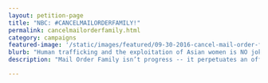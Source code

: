 ```yaml
---
layout: petition-page
title: "NBC: #CANCELMAILORDERFAMILY!"
permalink: cancelmailorderfamily.html
category: campaigns
featured-image: '/static/images/featured/09-30-2016-cancel-mail-order-family.jpg'
blurb: "Human trafficking and the exploitation of Asian women is NO joke."
description: "Mail Order Family isn’t progress -- it perpetuates an offensive stereotype of Asian women with NO Asian American writers attached to the project."

---
```

<link href='https://actionnetwork.org/css/style-embed-whitelabel.css' rel='stylesheet' type='text/css' /><script>window.yepnope || document.write('<script src="https://actionnetwork.org/includes/js/yepnope154-min.js"><\/script>');</script><script src='https://actionnetwork.org/widgets/v2/petition/nbc-cancelmailorderfamily?format=js&source=widget&style=full'></script><div id='can-petition-area-nbc-cancelmailorderfamily' style='width: 100%'><!-- this div is the target for our HTML insertion --></div>